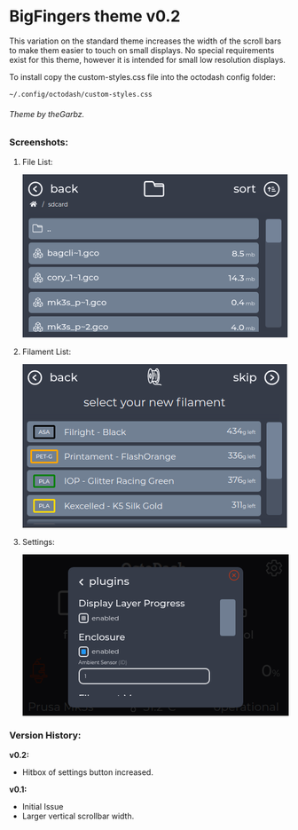 # BigFingers theme v0.2

This variation on the standard theme increases the width of the scroll bars to make them easier to touch on small displays.
No special requirements exist for this theme, however it is intended for small low resolution displays.

To install copy the custom-styles.css file into the octodash config folder:
```
~/.config/octodash/custom-styles.css
```
###### Theme by theGarbz.

### Screenshots:

1. File List:

   ![File List](screenshots/screenshot_files.png)

2. Filament List:

   ![Filament List](screenshots/screenshot_filaments.png)

3. Settings:

   ![Settings](screenshots/screenshot_settings.png)


### Version History:

__v0.2:__
* Hitbox of settings button increased.

__v0.1:__
* Initial Issue
* Larger vertical scrollbar width.